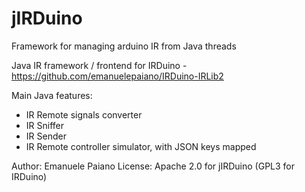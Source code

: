 # jIRDuino
Framework for managing arduino IR from Java threads

Java IR framework / frontend for IRDuino - https://github.com/emanuelepaiano/IRDuino-IRLib2


Main Java features:
<ul>
  <li>IR Remote signals converter</li>
  <li>IR Sniffer</li>
  <li>IR Sender</li>
  <li>IR Remote controller simulator, with JSON keys mapped</li>
</ul>

Author: Emanuele Paiano
License: Apache 2.0 for jIRDuino (GPL3 for IRDuino)
